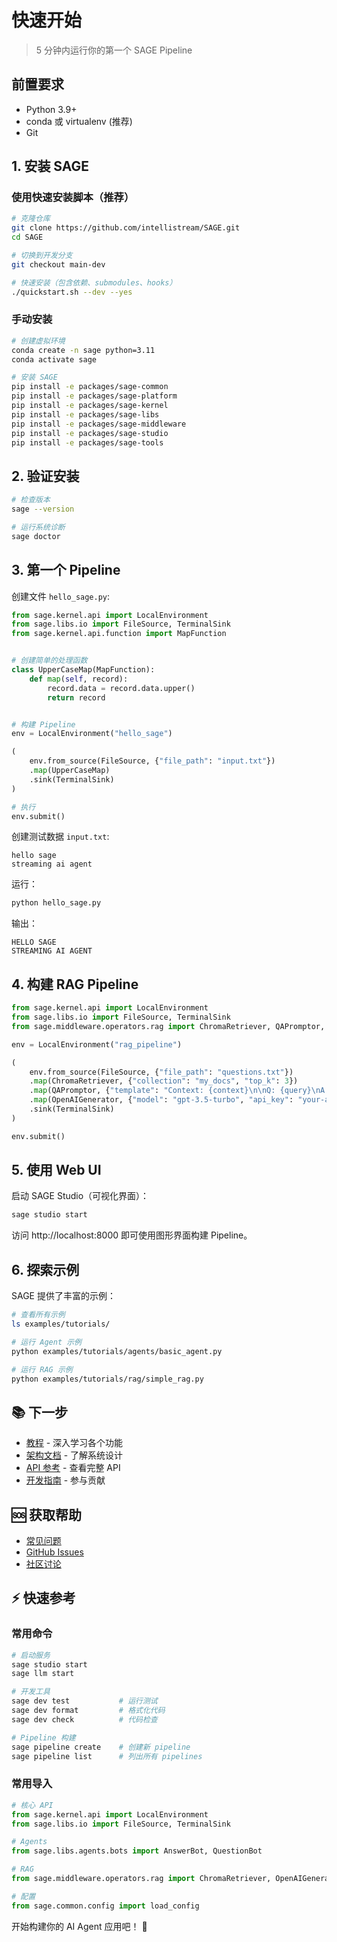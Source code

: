 # 快速开始

> 5 分钟内运行你的第一个 SAGE Pipeline

## 前置要求

- Python 3.9+
- conda 或 virtualenv (推荐)
- Git

## 1. 安装 SAGE

### 使用快速安装脚本（推荐）

```bash
# 克隆仓库
git clone https://github.com/intellistream/SAGE.git
cd SAGE

# 切换到开发分支
git checkout main-dev

# 快速安装（包含依赖、submodules、hooks）
./quickstart.sh --dev --yes
```

### 手动安装

```bash
# 创建虚拟环境
conda create -n sage python=3.11
conda activate sage

# 安装 SAGE
pip install -e packages/sage-common
pip install -e packages/sage-platform
pip install -e packages/sage-kernel
pip install -e packages/sage-libs
pip install -e packages/sage-middleware
pip install -e packages/sage-studio
pip install -e packages/sage-tools
```

## 2. 验证安装

```bash
# 检查版本
sage --version

# 运行系统诊断
sage doctor
```

## 3. 第一个 Pipeline

创建文件 `hello_sage.py`:

```python
from sage.kernel.api import LocalEnvironment
from sage.libs.io import FileSource, TerminalSink
from sage.kernel.api.function import MapFunction


# 创建简单的处理函数
class UpperCaseMap(MapFunction):
    def map(self, record):
        record.data = record.data.upper()
        return record


# 构建 Pipeline
env = LocalEnvironment("hello_sage")

(
    env.from_source(FileSource, {"file_path": "input.txt"})
    .map(UpperCaseMap)
    .sink(TerminalSink)
)

# 执行
env.submit()
```

创建测试数据 `input.txt`:

```
hello sage
streaming ai agent
```

运行：

```bash
python hello_sage.py
```

输出：

```
HELLO SAGE
STREAMING AI AGENT
```

## 4. 构建 RAG Pipeline

```python
from sage.kernel.api import LocalEnvironment
from sage.libs.io import FileSource, TerminalSink
from sage.middleware.operators.rag import ChromaRetriever, QAPromptor, OpenAIGenerator

env = LocalEnvironment("rag_pipeline")

(
    env.from_source(FileSource, {"file_path": "questions.txt"})
    .map(ChromaRetriever, {"collection": "my_docs", "top_k": 3})
    .map(QAPromptor, {"template": "Context: {context}\n\nQ: {query}\nA:"})
    .map(OpenAIGenerator, {"model": "gpt-3.5-turbo", "api_key": "your-api-key"})
    .sink(TerminalSink)
)

env.submit()
```

## 5. 使用 Web UI

启动 SAGE Studio（可视化界面）：

```bash
sage studio start
```

访问 http://localhost:8000 即可使用图形界面构建 Pipeline。

## 6. 探索示例

SAGE 提供了丰富的示例：

```bash
# 查看所有示例
ls examples/tutorials/

# 运行 Agent 示例
python examples/tutorials/agents/basic_agent.py

# 运行 RAG 示例
python examples/tutorials/rag/simple_rag.py
```

## 📚 下一步

- [教程](../tutorials/) - 深入学习各个功能
- [架构文档](../architecture/) - 了解系统设计
- [API 参考](../reference/) - 查看完整 API
- [开发指南](../developers/) - 参与贡献

## 🆘 获取帮助

- [常见问题](./faq.md)
- [GitHub Issues](https://github.com/intellistream/SAGE/issues)
- [社区讨论](https://github.com/intellistream/SAGE/discussions)

## ⚡ 快速参考

### 常用命令

```bash
# 启动服务
sage studio start
sage llm start

# 开发工具
sage dev test           # 运行测试
sage dev format         # 格式化代码
sage dev check          # 代码检查

# Pipeline 构建
sage pipeline create    # 创建新 pipeline
sage pipeline list      # 列出所有 pipelines
```

### 常用导入

```python
# 核心 API
from sage.kernel.api import LocalEnvironment
from sage.libs.io import FileSource, TerminalSink

# Agents
from sage.libs.agents.bots import AnswerBot, QuestionBot

# RAG
from sage.middleware.operators.rag import ChromaRetriever, OpenAIGenerator

# 配置
from sage.common.config import load_config
```

开始构建你的 AI Agent 应用吧！ 🚀

